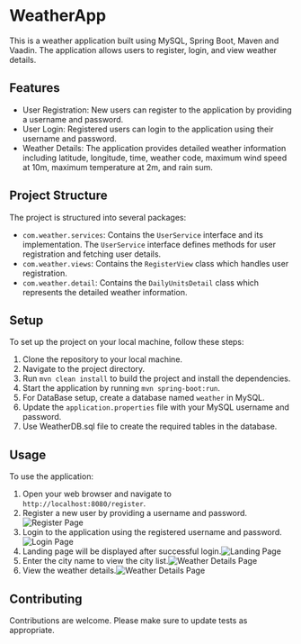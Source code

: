 # WeatherApp

This is a weather application built using MySQL, Spring Boot,
Maven and Vaadin. The application allows users
to register, login, and view weather details.

## Features

- User Registration: New users can register to the application by providing a username and password.
- User Login: Registered users can login to the application using their username and password.
- Weather Details: The application provides detailed weather information including latitude, longitude, time, weather code, maximum wind speed at 10m, maximum temperature at 2m, and rain sum.

## Project Structure

The project is structured into several packages:

- `com.weather.services`: Contains the `UserService` interface and its implementation. The `UserService` interface defines methods for user registration and fetching user details.
- `com.weather.views`: Contains the `RegisterView` class which handles user registration.
- `com.weather.detail`: Contains the `DailyUnitsDetail` class which represents the detailed weather information.

## Setup

To set up the project on your local machine, follow these steps:

1. Clone the repository to your local machine.
2. Navigate to the project directory.
3. Run `mvn clean install` to build the project and install the dependencies.
4. Start the application by running `mvn spring-boot:run`.
5. For DataBase setup, create a database named `weather` in MySQL.
6. Update the `application.properties` file with your MySQL username and password.
7. Use WeatherDB.sql file to create the required tables in the database.

## Usage

To use the application:

1. Open your web browser and navigate to `http://localhost:8080/register`.
2. Register a new user by providing a username and password.![Register Page](ProjectScreenShot/RegistrationPage.png)
3. Login to the application using the registered username and password.![Login Page](ProjectScreenShot/LoginPage.png)
4. Landing page will be displayed after successful login.![Landing Page](ProjectScreenShot/LandingPage.png)
5. Enter the city name to view the city list.![Weather Details Page](ProjectScreenShot/LocationSearchPage.png)
6. View the weather details.![Weather Details Page](ProjectScreenShot/WeatherDetailsPage.png)

## Contributing

Contributions are welcome. Please make sure to update tests as appropriate.

